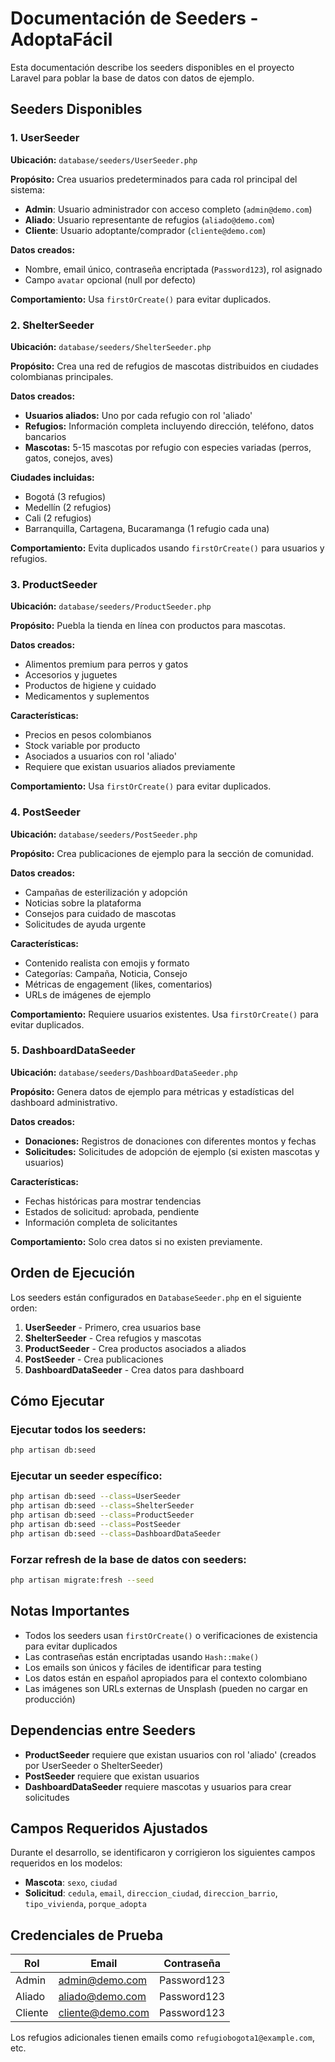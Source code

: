 # Documentación de Seeders - AdoptaFácil

Esta documentación describe los seeders disponibles en el proyecto Laravel para poblar la base de datos con datos de ejemplo.

## Seeders Disponibles

### 1. UserSeeder

**Ubicación:** `database/seeders/UserSeeder.php`

**Propósito:**
Crea usuarios predeterminados para cada rol principal del sistema:

- **Admin**: Usuario administrador con acceso completo (`admin@demo.com`)
- **Aliado**: Usuario representante de refugios (`aliado@demo.com`)
- **Cliente**: Usuario adoptante/comprador (`cliente@demo.com`)

**Datos creados:**

- Nombre, email único, contraseña encriptada (`Password123`), rol asignado
- Campo `avatar` opcional (null por defecto)

**Comportamiento:** Usa `firstOrCreate()` para evitar duplicados.

### 2. ShelterSeeder

**Ubicación:** `database/seeders/ShelterSeeder.php`

**Propósito:**
Crea una red de refugios de mascotas distribuidos en ciudades colombianas principales.

**Datos creados:**

- **Usuarios aliados:** Uno por cada refugio con rol 'aliado'
- **Refugios:** Información completa incluyendo dirección, teléfono, datos bancarios
- **Mascotas:** 5-15 mascotas por refugio con especies variadas (perros, gatos, conejos, aves)

**Ciudades incluidas:**

- Bogotá (3 refugios)
- Medellín (2 refugios)
- Cali (2 refugios)
- Barranquilla, Cartagena, Bucaramanga (1 refugio cada una)

**Comportamiento:** Evita duplicados usando `firstOrCreate()` para usuarios y refugios.

### 3. ProductSeeder

**Ubicación:** `database/seeders/ProductSeeder.php`

**Propósito:**
Puebla la tienda en línea con productos para mascotas.

**Datos creados:**

- Alimentos premium para perros y gatos
- Accesorios y juguetes
- Productos de higiene y cuidado
- Medicamentos y suplementos

**Características:**

- Precios en pesos colombianos
- Stock variable por producto
- Asociados a usuarios con rol 'aliado'
- Requiere que existan usuarios aliados previamente

**Comportamiento:** Usa `firstOrCreate()` para evitar duplicados.

### 4. PostSeeder

**Ubicación:** `database/seeders/PostSeeder.php`

**Propósito:**
Crea publicaciones de ejemplo para la sección de comunidad.

**Datos creados:**

- Campañas de esterilización y adopción
- Noticias sobre la plataforma
- Consejos para cuidado de mascotas
- Solicitudes de ayuda urgente

**Características:**

- Contenido realista con emojis y formato
- Categorías: Campaña, Noticia, Consejo
- Métricas de engagement (likes, comentarios)
- URLs de imágenes de ejemplo

**Comportamiento:** Requiere usuarios existentes. Usa `firstOrCreate()` para evitar duplicados.

### 5. DashboardDataSeeder

**Ubicación:** `database/seeders/DashboardDataSeeder.php`

**Propósito:**
Genera datos de ejemplo para métricas y estadísticas del dashboard administrativo.

**Datos creados:**

- **Donaciones:** Registros de donaciones con diferentes montos y fechas
- **Solicitudes:** Solicitudes de adopción de ejemplo (si existen mascotas y usuarios)

**Características:**

- Fechas históricas para mostrar tendencias
- Estados de solicitud: aprobada, pendiente
- Información completa de solicitantes

**Comportamiento:** Solo crea datos si no existen previamente.

## Orden de Ejecución

Los seeders están configurados en `DatabaseSeeder.php` en el siguiente orden:

1. **UserSeeder** - Primero, crea usuarios base
2. **ShelterSeeder** - Crea refugios y mascotas
3. **ProductSeeder** - Crea productos asociados a aliados
4. **PostSeeder** - Crea publicaciones
5. **DashboardDataSeeder** - Crea datos para dashboard

## Cómo Ejecutar

### Ejecutar todos los seeders:

```bash
php artisan db:seed
```

### Ejecutar un seeder específico:

```bash
php artisan db:seed --class=UserSeeder
php artisan db:seed --class=ShelterSeeder
php artisan db:seed --class=ProductSeeder
php artisan db:seed --class=PostSeeder
php artisan db:seed --class=DashboardDataSeeder
```

### Forzar refresh de la base de datos con seeders:

```bash
php artisan migrate:fresh --seed
```

## Notas Importantes

- Todos los seeders usan `firstOrCreate()` o verificaciones de existencia para evitar duplicados
- Las contraseñas están encriptadas usando `Hash::make()`
- Los emails son únicos y fáciles de identificar para testing
- Los datos están en español apropiados para el contexto colombiano
- Las imágenes son URLs externas de Unsplash (pueden no cargar en producción)

## Dependencias entre Seeders

- **ProductSeeder** requiere que existan usuarios con rol 'aliado' (creados por UserSeeder o ShelterSeeder)
- **PostSeeder** requiere que existan usuarios
- **DashboardDataSeeder** requiere mascotas y usuarios para crear solicitudes

## Campos Requeridos Ajustados

Durante el desarrollo, se identificaron y corrigieron los siguientes campos requeridos en los modelos:

- **Mascota**: `sexo`, `ciudad`
- **Solicitud**: `cedula`, `email`, `direccion_ciudad`, `direccion_barrio`, `tipo_vivienda`, `porque_adopta`

## Credenciales de Prueba

| Rol     | Email            | Contraseña  |
| ------- | ---------------- | ----------- |
| Admin   | admin@demo.com   | Password123 |
| Aliado  | aliado@demo.com  | Password123 |
| Cliente | cliente@demo.com | Password123 |

Los refugios adicionales tienen emails como `refugiobogota1@example.com`, etc.
